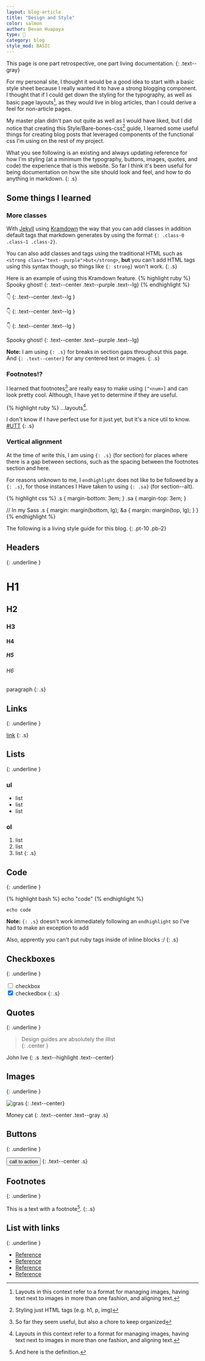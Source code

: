 ```yaml
---
layout: blog-article
title: "Design and Style"
color: salmon
author: Devan Huapaya
type: 📝
category: blog
style_mod: BASIC
---
```


This page is one part retrospective, one part living documentation.
{: .text--gray}

For my personal site, I thought it would be a good
idea to start with a basic style sheet because I really wanted
it to have a strong blogging component. I thought that if I could get down the
styling for the typography, as well as basic page layouts[^1], as they would live in blog articles, than I could derive a feel for non-article pages.

[^1]:
    Layouts in this context refer to a format for managing images,
    having text next to images in more than one fashion, and aligning text.  

My master plan didn't pan out quite as well as I would have liked, but I did notice that
creating this Style/Bare-bones-css[^2] guide, I learned some useful things for creating
blog posts that leveraged components of the functional css I'm using on the rest of my project.

[^2]: Styling just HTML tags (e.g. h1, p, img)

What you see following is an existing and always updating reference for how I'm styling
(at a minimum the typography, buttons, images, quotes, and code) the experience that is
this website. So far I think it's been useful for being documentation on how the site should
look and feel, and how to do anything in markdown.
{: .s}

## Some things I learned

### More classes
With [Jekyll](http://lmgtfy.com/?q=Jekyll) using
[Kramdown](http://lmgtfy.com/?q=kramdown) the way that you can add classes in
addition default tags that markdown generates by using the format
`{: .class-0 .class-1 .class-2}`.

You can also add classes and tags using the traditional HTML such as
`<strong class="text--purple">but</strong>`,
<strong class="text--purple">but</strong> you can't add HTML tags using this syntax though, so things like `{: strong}` won't work.
{: .s}

Here is an example of using this Kramdown feature.
{% highlight ruby %}
Spooky ghost!
{: .text--center .text--purple .text--lg}
{% endhighlight %}

👇
{: .text--center .text--lg }

👇
{: .text--center .text--lg }

👇
{: .text--center .text--lg }

Spooky ghost!
{: .text--center .text--purple .text--lg}

**Note:** I am using `{: .s}` for breaks in section gaps throughout this page.
And `{: .text--center}` for any centered text or images.
{: .s}

### Footnotes!?

I learned that footnotes[^3] are really easy to make using `[^<num>]` and can look
pretty cool. Although, I have yet to determine if they are useful.

[^3]: So far they seem useful, but also a chore to keep organized

{% highlight ruby %}
...layouts[^1].
<!-- Leave a blank line or double space after first line -->
[^1]: Layouts in this case refer to
{% endhighlight %}

I don't know if I have perfect use for it just yet, but it's a nice util to know.
[#UTT](https://twitter.com/hashtag/utt)
{: .s}

### Vertical alignment

At the time of write this, I am using `{: .s}` (for section)
for places where there is a gap between sections, such as the spacing between the footnotes section and here.

For reasons unknown to me, I `endhighlight` does
not like to be followed by a `{: .s}`, for those instances I
Have taken to using `{: .sa}` (for section--alt).

{% highlight css %}
.s { margin-bottom: 3em; }
.sa { margin-top: 3em; }

// In my Sass
.s {
    margin: margin(bottom, lg);
    &a {
        margin: margin(top, lg);
    }
}
{% endhighlight %}

The following is a living style guide for this blog.
{: .pt-10 .pb-2}

## Headers
{: .underline }

# H1

## H2

### H3

#### H4

##### H5

###### H6


paragraph
{: .s}

## Links
{: .underline }

[link](http://google.com)
{: .s}

## Lists
{: .underline }

### ul

- list
- list
- list

### ol

1. list
2. list
3. list
{: .s}


## Code
{: .underline }

{% highlight bash %}
echo "code"
{% endhighlight %}

`echo code`

**Note:** `{: .s}` doesn't work immediately following an `endhighlight`
 so I've had to make an exception to add

Also, apprently you can't put ruby tags inside of inline blocks :/
{: .s}

## Checkboxes
{: .underline }

<input type="checkbox">  checkbox  
<input type="checkbox" checked> checkedbox
{: .s}


## Quotes
{: .underline }

> Design guides are absolutely the illist  
{: .center }

John Ive
{: .s .text--highlight .text--center}

## Images
{: .underline }

![gras](/assets/images/cat.jpg)
{: .text--center}

Money cat
{: .text--center .text--gray .s}

## Buttons
{: .underline }

<button>call to action</button>
{: .text--center .s}

## Footnotes
{: .underline }

This is a text with a
footnote[^4].
{: .s}

[^4]: And here is the definition.

## List with links
{: .underline }

- [Reference](http://google.com)
- [Reference](http://google.com)
- [Reference](http://google.com)
- [Reference](http://google.com)
